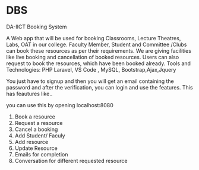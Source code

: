 # DBS
DA-IICT Booking System

A Web app that will be used for booking Classrooms, Lecture Theatres, Labs, OAT in our
college. Faculty Member, Student and Committee /Clubs can book these resources as per
their requirements. We are giving facilities like live booking and cancellation of booked
resources. Users can also request to book the resources, which have been booked already.
Tools and Technologies: PHP Laravel, VS Code , MySQL, Bootstrap,Ajax,Jquery

You just have to signup and then you will get an email containing the password and after the verification, you can login and use the features. This has feautures like..

you can use this by opening localhost:8080

1. Book a resource
1. Request a resource
1. Cancel a booking
1. Add Student/ Faculy
1. Add resource
1. Update Resource
1. Emails for completion
1. Conversation for different requested resource
